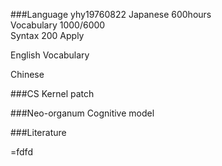 ###Language
yhy19760822
Japanese								600hours		
	Vocabulary			1000/6000				
	Syntax				200	
	Apply

English
	Vocabulary			

Chinese


###CS
Kernel patch	


###Neo-organum
Cognitive model


###Literature

=fdfd


